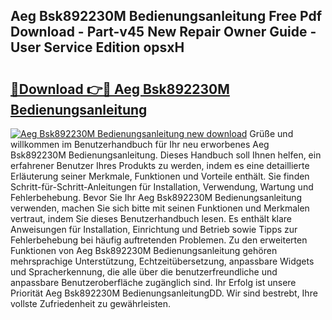 ## Aeg Bsk892230M Bedienungsanleitung Free Pdf Download - Part-v45 New Repair Owner Guide - User Service Edition opsxH

# <h2><a href="http://df14pwg.blite.top/?on=Aeg+Bsk892230M+Bedienungsanleitung">🔗Download 👉🔴 Aeg Bsk892230M Bedienungsanleitung</a></h2>

[![Aeg Bsk892230M Bedienungsanleitung new download](https://i.imgur.com/lujVjoI.png)](http://df14pwg.blite.top/?on=Aeg+Bsk892230M+Bedienungsanleitung)
Grüße und willkommen im Benutzerhandbuch für Ihr neu erworbenes Aeg Bsk892230M Bedienungsanleitung. Dieses Handbuch soll Ihnen helfen, ein erfahrener Benutzer Ihres Produkts zu werden, indem es eine detaillierte Erläuterung seiner Merkmale, Funktionen und Vorteile enthält. Sie finden Schritt-für-Schritt-Anleitungen für Installation, Verwendung, Wartung und Fehlerbehebung. Bevor Sie Ihr Aeg Bsk892230M Bedienungsanleitung verwenden, machen Sie sich bitte mit seinen Funktionen und Merkmalen vertraut, indem Sie dieses Benutzerhandbuch lesen. Es enthält klare Anweisungen für Installation, Einrichtung und Betrieb sowie Tipps zur Fehlerbehebung bei häufig auftretenden Problemen. Zu den erweiterten Funktionen von Aeg Bsk892230M Bedienungsanleitung gehören mehrsprachige Unterstützung, Echtzeitübersetzung, anpassbare Widgets und Spracherkennung, die alle über die benutzerfreundliche und anpassbare Benutzeroberfläche zugänglich sind. Ihr Erfolg ist unsere Priorität Aeg Bsk892230M BedienungsanleitungDD. Wir sind bestrebt, Ihre vollste Zufriedenheit zu gewährleisten.
